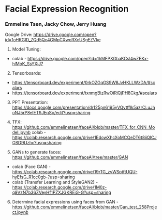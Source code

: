 # Facial Expression Recognition
### Emmeline Tsen, Jacky Chow, Jerry Huang
Google Drive: https://drive.google.com/open?id=1oHKGID_ZQd5Qc4GMpCXwoRXcUSgEZVke

1. Model Tuning: 
- colab - https://drive.google.com/open?id=1hMFPXGbaKCsl4wZEKx-hlMoK_SsYXiJ7

2. Tensorboards: 
- https://tensorboard.dev/experiment/0rkOZGqGS9W8JvHKLLWzDA/#scalars
- https://tensorboard.dev/experiment/txnmgBizRwOiRiQjPH8Ckg/#scalars

3. PPT Presentation: https://docs.google.com/presentation/d/125pn6195yVQvtffIk5azrCLuJhoNJ5rP8eIET9JEqSo/edit?usp=sharing

4. TFX: https://github.com/emmelinetsen/faceAI/blob/master/TFX_for_CNN_Model.ipynb
colab - https://colab.research.google.com/drive/1EdowXhcXoMCQeDT6t8iiQlCJOSD9Uzhc?usp=sharing

5. GANs to generate faces: https://github.com/emmelinetsen/faceAI/tree/master/GAN

- colab (Face GAN) - https://colab.research.google.com/drive/19rTG_zvWSptftUQU-hyEfsG_R1cc0gb-?usp=sharing
- colab (Transfer Learning and StyleGAN2) - https://colab.research.google.com/drive/1M0z-q9VzN7b36ZVeyHf1PZXJGKREiG-G?usp=sharing

6. Determine facial expressions using faces from GAN - https://github.com/emmelinetsen/faceAI/blob/master/Gan_test_258Project.ipynb
